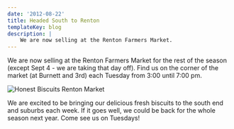 ```yaml
---
date: '2012-08-22'
title: Headed South to Renton
templateKey: blog
description: |
    We are now selling at the Renton Farmers Market.
---
```

We are now selling at the Renton Farmers Market for the rest of the season (except Sept 4 - we are taking that day off).  Find us on the corner of the market (at Burnett and 3rd) each Tuesday from 3:00 until 7:00 pm.

<img src="/uploads/hb-renton-market.jpg" class="img-fluid page-image shadow m-3" alt="Honest Biscuits Renton Market" />

We are excited to be bringing our delicious fresh biscuits to the south end and suburbs each week.  If it goes well, we could be back for the whole season next year.  Come see us on Tuesdays!
